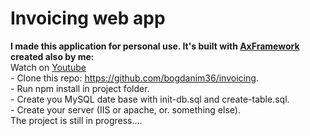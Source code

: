 # Invoicing web app
<strong>I made this application for personal use. It's built with <a href="https://github.com/bogdanim36/ax-frmk">AxFramework</a> created also by me:</strong>
<br> Watch on <a href="https://www.youtube.com/watch?v=ZVCRkUQPRZU&list=PLpuFGPn9OaxKqOYx87pZm5J7tViPyBXEQ">Youtube</a>
<br>  - Clone this repo: https://github.com/bogdanim36/invoicing.
<br>  - Run npm install in project folder.
<br>  - Create you MySQL date base with init-db.sql and create-table.sql.
<br>  - Create your server (IIS or apache, or. something else).
<br>  The project is still in progress....
